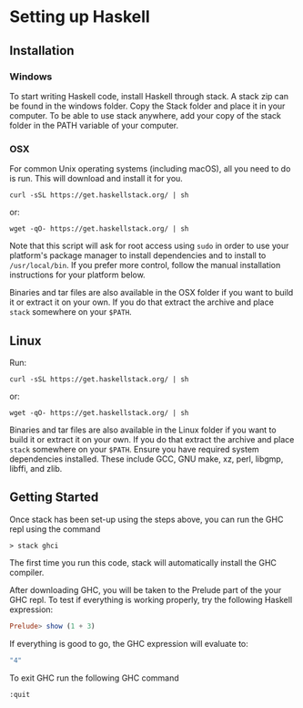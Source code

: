 # Setting up Haskell

## Installation

### Windows

To start writing Haskell code, install Haskell through stack. A stack zip can be found in the windows folder. Copy the Stack folder and place it in your computer. To be able to use stack anywhere, add your copy of the stack folder in the PATH variable of your computer.

### OSX

For common Unix operating systems (including macOS), all you need to do is run. This will download and install it for you.

```
curl -sSL https://get.haskellstack.org/ | sh
```

or:

```
wget -qO- https://get.haskellstack.org/ | sh
```

Note that this script will ask for root access using `sudo` in order to use your platform's package manager to install dependencies and to install to `/usr/local/bin`.  If you prefer more control, follow the manual installation instructions for your platform below.

Binaries and tar files are also available in the OSX folder if you want to build it or extract it on your own. If you do that extract the archive and place `stack` somewhere on your `$PATH`.

## Linux

Run:

```
curl -sSL https://get.haskellstack.org/ | sh
```

or:

```
wget -qO- https://get.haskellstack.org/ | sh
```

Binaries and tar files are also available in the Linux folder if you want to build it or extract it on your own. If you do that extract the archive and place `stack` somewhere on your `$PATH`. Ensure you have required system dependencies installed.  These  include GCC, GNU make, xz, perl, libgmp, libffi, and zlib.  

## Getting Started

Once stack has been set-up using the steps above, you can run the GHC repl using the command 

```
> stack ghci
```

The first time you run this code, stack will automatically install the GHC compiler. 

After downloading GHC, you will be taken to the Prelude part of the your GHC repl. To test if everything is working properly, try the following Haskell expression:

```haskell
Prelude> show (1 + 3)
```

If everything is good to go, the GHC expression will evaluate to:

```haskell
"4"
```

To exit GHC run the following GHC command

```
:quit
```


